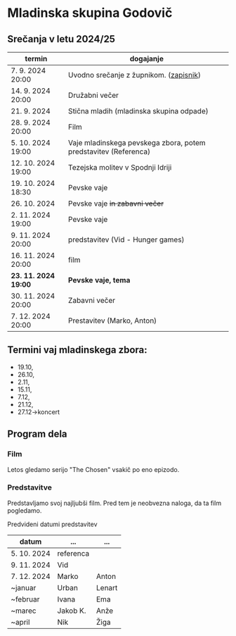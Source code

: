 # Mladinska skupina Godovič

## Srečanja v letu 2024/25

termin | dogajanje
-------|-----------
7\. 9. 2024 20:00 | Uvodno srečanje z župnikom. ([zapisnik](./predlogi.md))
14\. 9. 2024 20:00 | Družabni večer
21\. 9. 2024 | Stična mladih (mladinska skupina odpade)
28\. 9. 2024 20:00 | Film
5\. 10. 2024 19:00 | Vaje mladinskega pevskega zbora, potem predstavitev (Referenca)
12\. 10. 2024 19:00 | Tezejska molitev v Spodnji Idriji
19\. 10. 2024 18:30 | Pevske vaje
26\. 10. 2024 | Pevske vaje <del>in zabavni večer</del>
2\. 11. 2024 19:00 | Pevske vaje
9\. 11. 2024 20:00 | predstavitev (Vid - Hunger games)
16\. 11. 2024 20:00 | film
**23\. 11. 2024 19:00** | **Pevske vaje, tema**
30\. 11. 2024 20:00 | Zabavni večer
7\. 12. 2024 20:00 | Prestavitev (Marko, Anton)

## Termini vaj mladinskega zbora:
- 19\.10, 
- 26\.10, 
- 2\.11, 
- 15\.11, 
- 7\.12, 
- 21\.12, 
- 27\.12->koncert

## Program dela
### Film
Letos gledamo serijo "The Chosen" vsakič po eno epizodo.
### Predstavitve
Predstavljamo svoj najljubši film. Pred tem je neobvezna naloga, da ta film pogledamo.

Predvideni datumi predstavitev

datum | ... | ...
------|-----|-----
5\. 10. 2024 | referenca
9\. 11. 2024 | Vid
7\. 12. 2024 | Marko | Anton
~januar | Urban | Lenart
~februar | Ivana | Ema
~marec | Jakob K. | Anže
~april | Nik | Žiga

